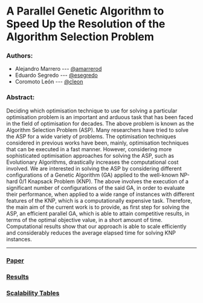 
# A Parallel Genetic Algorithm to Speed Up the Resolution of the Algorithm Selection Problem

### Authors:

- Alejandro Marrero --- [@amarrerod](https://github.com/amarrerod)
- Eduardo Segredo --- [@esegredo](https://github.com/esegredo)
- Coromoto León --- [@cleon](https://github.com/coromoto)

### Abstract:
Deciding which optimisation technique to use for
solving a particular optimisation problem is an important and
arduous task that has been faced in the field of optimisation for
decades. The above problem is known as the Algorithm Selection
Problem (ASP). Many researchers have tried to solve the ASP
for a wide variety of problems. The optimisation techniques
considered in previous works have been, mainly, optimisation
techniques that can be executed in a fast manner. However, considering more sophisticated optimisation approaches for solving
the ASP, such as Evolutionary Algorithms, drastically increases
the computational cost involved. We are interested in solving
the ASP by considering different configurations of a Genetic
Algorithm (GA) applied to the well-known NP-hard 0/1 Knapsack
Problem (KNP). The above involves the execution of a significant
number of configurations of the said GA, in order to evaluate
their performance, when applied to a wide range of instances
with different features of the KNP, which is a computationally
expensive task. Therefore, the main aim of the current work is
to provide, as first step for solving the ASP, an efficient parallel
GA, which is able to attain competitive results, in terms of the
optimal objective value, in a short amount of time. Computational
results show that our approach is able to scale efficiently and
considerably reduces the average elapsed time for solving KNP
instances.


___
### [Paper](paper/)
### [Results](data/rankings/README.md)
### [Scalability Tables](data/scalability/README.md)
